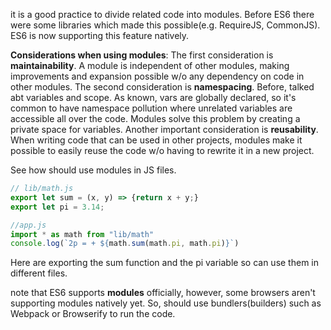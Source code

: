 it is a good practice to divide related code into modules. Before ES6 there were some libraries which made this possible(e.g. RequireJS, CommonJS). ES6 is now supporting this feature natively.

**Considerations when using modules**:
The first consideration is **maintainability**. A module is independent of other modules, making improvements and expansion possible w/o any dependency on code in other modules.
The second consideration is **namespacing**. Before, talked abt variables and scope. As known, vars are globally declared, so it's common to have namespace pollution where unrelated variables are accessible all over the code. Modules solve this problem by creating a private space for variables.
Another important consideration is **reusability**. When writing code that can be used in other projects, modules make it possible to easily reuse the code w/o having to rewrite it in a new project.

See how should use modules in JS files.
```jsx
// lib/math.js
export let sum = (x, y) => {return x + y;}
export let pi = 3.14;

//app.js
import * as math from "lib/math"
console.log(`2p = + ${math.sum(math.pi, math.pi)}`)
```
Here are exporting the sum function and the pi variable so can use them in different files.

note that ES6 supports **modules** officially, however, some browsers aren't supporting modules natively yet. So, should use bundlers(builders) such as Webpack or Browserify to run the code.